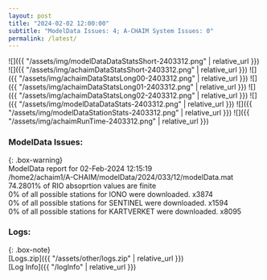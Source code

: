 ```yaml
---
layout: post
title: "2024-02-02 12:00:00"
subtitle: "ModelData Issues: 4; A-CHAIM System Issues: 0"
permalink: /latest/
---
```


![]({{ "/assets/img/modelDataDataStatsShort-2403312.png" | relative_url }})
![]({{ "/assets/img/achaimDataStatsShort-2403312.png" | relative_url }})
![]({{ "/assets/img/achaimDataStatsLong00-2403312.png" | relative_url }})
![]({{ "/assets/img/achaimDataStatsLong01-2403312.png" | relative_url }})
![]({{ "/assets/img/achaimDataStatsLong02-2403312.png" | relative_url }})
![]({{ "/assets/img/modelDataDataStats-2403312.png" | relative_url }})
![]({{ "/assets/img/modelDataStationStats-2403312.png" | relative_url }})
![]({{ "/assets/img/achaimRunTime-2403312.png" | relative_url }})


### ModelData Issues:  
  
{: .box-warning}  
 ModelData report for 02-Feb-2024 12:15:19   
 /home2/achaim1/A-CHAIM/modelData/2024/033/12/modelData.mat   
 74.2801% of RIO absoprtion values are finite   
 0% of all possible stations for IONO were downloaded. x3874   
 0% of all possible stations for SENTINEL were downloaded. x1594   
 0% of all possible stations for KARTVERKET were downloaded. x8095   
  


### Logs:  
  
{: .box-note}  
[Logs.zip]({{ "/assets/other/logs.zip" | relative_url }})  
[Log Info]({{ "/logInfo" | relative_url }})  
